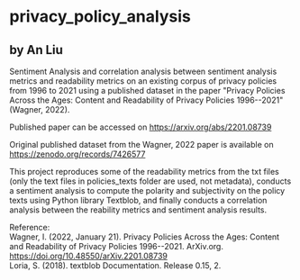 # privacy_policy_analysis
## by An Liu
Sentiment Analysis and correlation analysis between sentiment analysis metrics and readability metrics on an existing corpus of privacy policies from 1996 to 2021 using a published dataset in the paper "Privacy Policies Across the Ages: Content and Readability of Privacy Policies 1996--2021" (Wagner, 2022).  

Published paper can be accessed on https://arxiv.org/abs/2201.08739  

Original published dataset from the Wagner, 2022 paper is available on https://zenodo.org/records/7426577  

This project reproduces some of the readability metrics from the txt files (only the text files in policies_texts folder are used, not metadata), conducts a sentiment analysis to compute the polarity and subjectivity on the policy texts using Python library Textblob, and finally conducts a correlation analysis between the reability metrics and sentiment analysis results.  

Reference:  
Wagner, I. (2022, January 21). Privacy Policies Across the Ages: Content and Readability of Privacy Policies 1996--2021. ArXiv.org. https://doi.org/10.48550/arXiv.2201.08739  
Loria, S. (2018). textblob Documentation. Release 0.15, 2.
